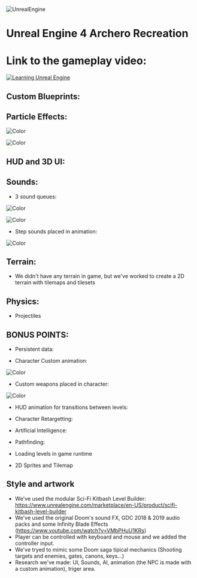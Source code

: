 ![UnrealEngine](https://img.shields.io/badge/Unreal%20Engine-Learning-red)
# Unreal Engine 4 Archero Recreation
# Link to the gameplay video: 
[![Learning Unreal Engine](https://i9.ytimg.com/vi/OIYm6vissoA/mq2.jpg?sqp=CJehzfQF&rs=AOn4CLBVxJjVfB2iHkszMhr2oR_Dk11P6Q)](https://www.youtube.com/watch?v=h3HG1Fals78&feature=youtu.be "Unreal Engine Archero ")
## Custom Blueprints:
 
 ## Particle Effects:
 
   ![Color](https://github.com/incodemon/Archero-recreation-in-UnrealEngine/blob/master/data/Particle1.JPG)
   
   ![Color](https://github.com/incodemon/Archero-recreation-in-UnrealEngine/blob/master/data/Particle2.JPG)
   
 ## HUD and 3D UI:

 ## Sounds:
 
 - 3 sound queues:
 
 ![Color](https://github.com/incodemon/Archero-recreation-in-UnrealEngine/blob/master/data/Sounds1.JPG)
 
 ![Color](https://github.com/incodemon/Archero-recreation-in-UnrealEngine/blob/master/data/Sounds2.JPG)
 
 - Step sounds placed in animation:
 
  ![Color](https://github.com/incodemon/Archero-recreation-in-UnrealEngine/blob/master/data/SoundsSteps.JPG)
 
  ## Terrain:
  - We didn't have any terrain in game, but we've worked to create a 2D terrain with tilemaps and tilesets
  ## Physics:
  - Projectiles
 
 ## BONUS POINTS:
  - Persistent data:
  
  - Character Custom animation:
  
   ![Color](https://github.com/incodemon/Archero-recreation-in-UnrealEngine/blob/master/data/CharacterAnimation.JPG)
  - Custom weapons placed in character:
  
   ![Color](https://github.com/incodemon/Archero-recreation-in-UnrealEngine/blob/master/data/CharacterWeapon.JPG)
   
  - HUD animation for transitions between levels:
  
  - Character Retargetting:
  
  - Artificial Intelligence:
  
  - Pathfinding:
  
  - Loading levels in game runtime
  
  - 2D Sprites and Tilemap
  
## Style and artwork
  - We've used the modular Sci-Fi Kitbash Level Builder: https://www.unrealengine.com/marketplace/en-US/product/scifi-kitbash-level-builder
  - We've used the original Doom's sound FX, GDC 2018 & 2019 audio packs and some Infinity Blade Effects (https://www.youtube.com/watch?v=VMbPHuU1KRs)
  - Player can be controlled with keyboard and mouse and we added the controller input.
  - We've tryed to mimic some Doom saga tipical mechanics (Shooting targets and enemies, gates, canons, keys...)
  - Research we've made: UI, Sounds, AI, animation (the NPC is made with a custom animation), triger area.
